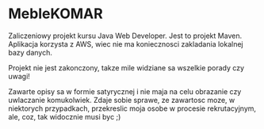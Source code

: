 # MebleKOMAR
Zaliczeniowy projekt kursu Java Web Developer.
Jest to projekt Maven.
Aplikacja korzysta z AWS, wiec nie ma koniecznosci zakladania lokalnej bazy danych.

Projekt nie jest zakonczony, takze mile widziane sa wszelkie porady czy uwagi!

Zawarte opisy sa w formie satyrycznej i nie maja na celu obrazanie czy uwlaczanie komukolwiek. Zdaje sobie sprawe, ze zawartosc moze, w niektorych przypadkach, przekreslic moja osobe w procesie rekrutacyjnym, ale, coz, tak widocznie musi byc ;)
